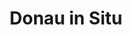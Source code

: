 ---
title: "Donau in Situ"
date: 
publishDate: 2025-04-01
date_tba: ""
location: "Echoraum, Vienna"
---